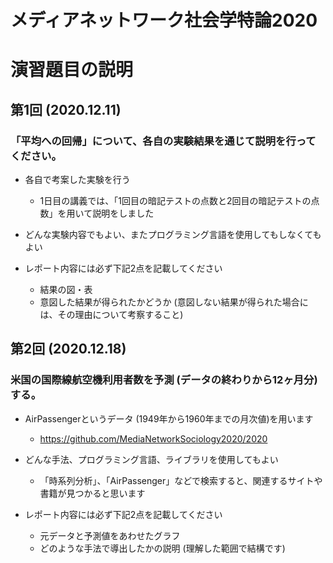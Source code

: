 # メディアネットワーク社会学特論2020

# 演習題目の説明

## 第1回 (2020.12.11)

### 「平均への回帰」について、各自の実験結果を通じて説明を行ってください。

- 各自で考案した実験を行う
  - 1日目の講義では、「1回目の暗記テストの点数と2回目の暗記テストの点数」を用いて説明をしました

- どんな実験内容でもよい、またプログラミング言語を使用してもしなくてもよい

- レポート内容には必ず下記2点を記載してください
  - 結果の図・表
  - 意図した結果が得られたかどうか (意図しない結果が得られた場合には、その理由について考察すること)

## 第2回 (2020.12.18)

### 米国の国際線航空機利用者数を予測 (データの終わりから12ヶ月分)する。

- AirPassengerというデータ (1949年から1960年までの月次値)を用います
  - https://github.com/MediaNetworkSociology2020/2020

- どんな手法、プログラミング言語、ライブラリを使用してもよい
  - 「時系列分析」、「AirPassenger」などで検索すると、関連するサイトや書籍が見つかると思います

- レポート内容には必ず下記2点を記載してください
  - 元データと予測値をあわせたグラフ
  - どのような手法で導出したかの説明 (理解した範囲で結構です)
